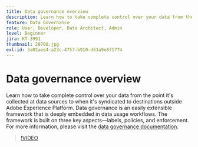 ```yaml
---
title: Data governance overview
description: Learn how to take complete control over your data from the point it's collected at data sources to when it's syndicated to destinations outside Adobe Experience Platform.
feature: Data Governance
role: User, Developer, Data Architect, Admin
level: Beginner
jira: KT-3991
thumbnail: 29708.jpg
exl-id: 3a02aee4-a23c-4757-b910-d61a9e871774
---
```

# Data governance overview

Learn how to take complete control over your data from the point it's collected at data sources to when it's syndicated to destinations outside Adobe Experience Platform. Data governance is an easily extensible framework that is deeply embedded in data usage workflows. The framework is built on three key aspects&mdash;labels, policies, and enforcement. For more information, please visit the [data governance documentation](https://experienceleague.adobe.com/docs/experience-platform/data-governance/home.html).

>[!VIDEO](https://video.tv.adobe.com/v/29708?learn=on&enablevpops)
